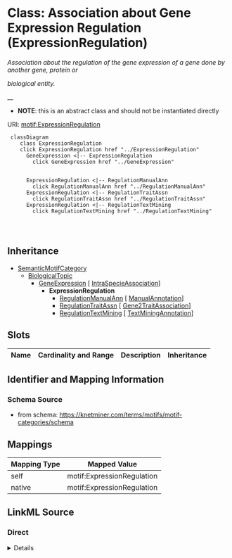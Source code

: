 

# Class: Association about Gene Expression Regulation (ExpressionRegulation) 


_Association about the regulation of the gene expression of a gene done by another gene, protein or_

_biological entity._

__




* __NOTE__: this is an abstract class and should not be instantiated directly


URI: [motif:ExpressionRegulation](https://knetminer.com/terms/motifs/motif-categories/ExpressionRegulation)






```mermaid
 classDiagram
    class ExpressionRegulation
    click ExpressionRegulation href "../ExpressionRegulation"
      GeneExpression <|-- ExpressionRegulation
        click GeneExpression href "../GeneExpression"
      

      ExpressionRegulation <|-- RegulationManualAnn
        click RegulationManualAnn href "../RegulationManualAnn"
      ExpressionRegulation <|-- RegulationTraitAssn
        click RegulationTraitAssn href "../RegulationTraitAssn"
      ExpressionRegulation <|-- RegulationTextMining
        click RegulationTextMining href "../RegulationTextMining"
      
      
      
```





## Inheritance
* [SemanticMotifCategory](SemanticMotifCategory.md)
    * [BiologicalTopic](BiologicalTopic.md)
        * [GeneExpression](GeneExpression.md) [ [IntraSpecieAssociation](IntraSpecieAssociation.md)]
            * **ExpressionRegulation**
                * [RegulationManualAnn](RegulationManualAnn.md) [ [ManualAnnotation](ManualAnnotation.md)]
                * [RegulationTraitAssn](RegulationTraitAssn.md) [ [Gene2TraitAssociation](Gene2TraitAssociation.md)]
                * [RegulationTextMining](RegulationTextMining.md) [ [TextMiningAnnotation](TextMiningAnnotation.md)]



## Slots

| Name | Cardinality and Range | Description | Inheritance |
| ---  | --- | --- | --- |









## Identifier and Mapping Information







### Schema Source


* from schema: https://knetminer.com/terms/motifs/motif-categories/schema




## Mappings

| Mapping Type | Mapped Value |
| ---  | ---  |
| self | motif:ExpressionRegulation |
| native | motif:ExpressionRegulation |







## LinkML Source

<!-- TODO: investigate https://stackoverflow.com/questions/37606292/how-to-create-tabbed-code-blocks-in-mkdocs-or-sphinx -->

### Direct

<details>
```yaml
name: ExpressionRegulation
description: 'Association about the regulation of the gene expression of a gene done
  by another gene, protein or

  biological entity.

  '
title: Association about Gene Expression Regulation
from_schema: https://knetminer.com/terms/motifs/motif-categories/schema
is_a: GeneExpression
abstract: true

```
</details>

### Induced

<details>
```yaml
name: ExpressionRegulation
description: 'Association about the regulation of the gene expression of a gene done
  by another gene, protein or

  biological entity.

  '
title: Association about Gene Expression Regulation
from_schema: https://knetminer.com/terms/motifs/motif-categories/schema
is_a: GeneExpression
abstract: true

```
</details>